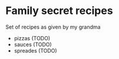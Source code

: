# Family secret recipes

Set of recipes as given by my grandma

* pizzas (TODO)
* sauces (TODO)
* spreades (TODO)
